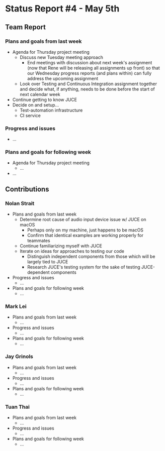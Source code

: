 # Status Report #4 - May 5th

## Team Report


### Plans and goals from last week

*   Agenda for Thursday project meeting
    *   Discuss new Tuesday meeting approach
        *   End meetings with discussion about next week's assignment (now that Rene will be releasing all assignments up front) so that our Wednesday progress reports (and plans within) can fully address the upcoming assignment
    *  Look over Testing and Continuous Integration assignment together and decide what, if anything, needs to be done before the start of next calendar week
*   Continue getting to know JUCE
*   Decide on and setup...
    *   Test-automation infrastructure
    *   CI service



### Progress and issues

*   ...


### Plans and goals for following week

*   Agenda for Thursday project meeting
    *   …
*   ...



## Contributions


### Nolan Strait

*   Plans and goals from last week
    *   Determine root cause of audio input device issue w/ JUCE on macOS
        *   Perhaps only on my machine, just happens to be macOS
        *   Confirm that identical examples are working properly for teammates
    *   Continue familiarizing myself with JUCE
    *   Iterate on ideas for approaches to testing our code
        *   Distinguish independent components from those which will be largely tied to JUCE
        *   Research JUCE's testing system for the sake of testing JUCE-dependent components
*   Progress and issues
    *   ...
*   Plans and goals for following week
    *   ...


### Mark Lei

*   Plans and goals from last week
    *   ...
*   Progress and issues
    *   ...
*   Plans and goals for following week
    *   …


### Jay Grinols

*   Plans and goals from last week
    *   ...
*   Progress and issues
    *   ...
*   Plans and goals for following week
    *   …


### Tuan Thai

*   Plans and goals from last week
    *   ...
*   Progress and issues
    *   ...
*   Plans and goals for following week
    *   ...